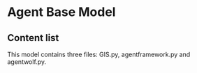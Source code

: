 # Agent Base Model

## Content list
This model contains three files: GIS.py, agentframework.py and agentwolf.py.

